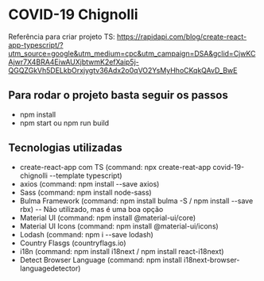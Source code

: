 # COVID-19 Chignolli

Referência para criar projeto TS: https://rapidapi.com/blog/create-react-app-typescript/?utm_source=google&utm_medium=cpc&utm_campaign=DSA&gclid=CjwKCAjwr7X4BRA4EiwAUXjbtwmK2efXaip5j-QGQZGkVh5DELkbOrxjygtv36Adx2o0qVO2YsMyHhoCKqkQAvD_BwE

## Para rodar o projeto basta seguir os passos

* npm install
* npm start ou npm run build

## Tecnologias utilizadas

* create-react-app com TS (command: npx create-reat-app covid-19-chignolli --template typescript)
* axios (command: npm install --save axios)
* Sass (command: npm install node-sass)
* Bulma Framework (command: npm install bulma -S / npm install --save rbx) -- Não utilizado, mas é uma boa opção
* Material UI (command: npm install @material-ui/core)
* Material UI Icons (command: npm install @material-ui/icons)
* Lodash (command: npm i --save lodash)
* Country Flasgs (countryflags.io)
* i18n (command: npm install i18next / npm install react-i18next)
* Detect Browser Language (command: npm install i18next-browser-languagedetector)
